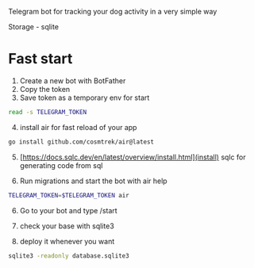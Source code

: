 Telegram bot for tracking your dog activity in a very simple way

Storage - sqlite

# Fast start

1. Create a new bot with BotFather
2. Copy the token
3. Save token as a temporary env for start

```bash
read -s TELEGRAM_TOKEN
```

4. install air for fast reload of your app

```bash
go install github.com/cosmtrek/air@latest
```

5. [https://docs.sqlc.dev/en/latest/overview/install.html](install) sqlc for generating code from sql

6. Run migrations and start the bot with air help

```bash
TELEGRAM_TOKEN=$TELEGRAM_TOKEN air
```

6. Go to your bot and type /start

7. check your base with sqlite3

8. deploy it whenever you want

```bash
sqlite3 -readonly database.sqlite3
```

